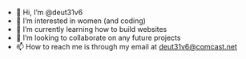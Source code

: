 - 👋 Hi, I’m @deut31v6
- 👀 I’m interested in women (and coding)
- 🌱 I’m currently learning how to build websites
- 💞️ I’m looking to collaborate on any future projects
- 📫 How to reach me is through my email at deut31v6@comcast.net

<!---
deut31v6/deut31v6 is a ✨ special ✨ repository because its `README.md` (this file) appears on your GitHub profile.
You can click the Preview link to take a look at your changes.
--->
